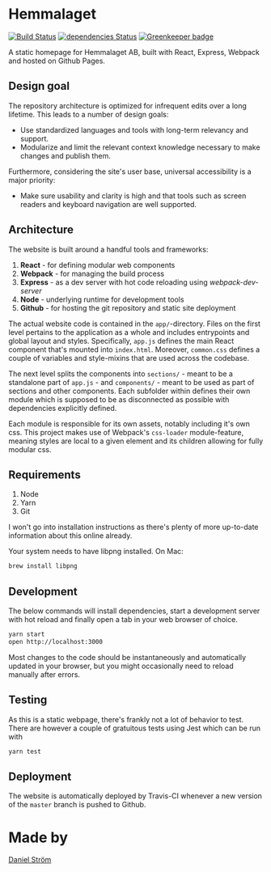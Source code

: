 # Hemmalaget

[![Build Status](https://travis-ci.org/Hemmalaget/hemmalaget.svg?branch=master)](https://travis-ci.org/Hemmalaget/hemmalaget)
[![dependencies Status](https://david-dm.org/hemmalaget/hemmalaget/status.svg)](https://david-dm.org/hemmalaget/hemmalaget)
[![Greenkeeper badge](https://badges.greenkeeper.io/Hemmalaget/hemmalaget.svg)](https://greenkeeper.io/)

A static homepage for Hemmalaget AB, built with React, Express, Webpack and hosted on Github Pages.

## Design goal

The repository architecture is optimized for infrequent edits over a long lifetime. This leads to a number of design goals:

* Use standardized languages and tools with long-term relevancy and support.
* Modularize and limit the relevant context knowledge necessary to make changes and publish them.

Furthermore, considering the site's user base, universal accessibility is a major priority:

* Make sure usability and clarity is high and that tools such as screen readers and keyboard navigation are well supported.

## Architecture

The website is built around a handful tools and frameworks:

1. **React** - for defining modular web components
2. **Webpack** - for managing the build process
3. **Express** - as a dev server with hot code reloading using _webpack-dev-server_
4. **Node** - underlying runtime for development tools
5. **Github** - for hosting the git repository and static site deployment

The actual website code is contained in the `app/`-directory. Files on the first level pertains to the application as a whole and includes entrypoints and global layout and styles. Specifically, `app.js` defines the main React component that's mounted into `index.html`. Moreover, `common.css` defines a couple of variables and style-mixins that are used across the codebase.

The next level splits the components into `sections/` - meant to be a standalone part of `app.js` - and `components/` - meant to be used as part of sections and other components. Each subfolder within defines their own module which is supposed to be as disconnected as possible with dependencies explicitly defined.

Each module is responsible for its own assets, notably including it's own css. This project makes use of Webpack's `css-loader` module-feature, meaning styles are local to a given element and its children allowing for fully modular css.

## Requirements

1. Node
2. Yarn
3. Git

I won't go into installation instructions as there's plenty of more up-to-date information about this online already.

Your system needs to have libpng installed. On Mac:

```bash
brew install libpng
```

## Development

The below commands will install dependencies, start a development server with hot reload and finally open a tab in your web browser of choice.

```bash
yarn start
open http://localhost:3000
```

Most changes to the code should be instantaneously and automatically updated in your browser, but you might occasionally need to reload manually after errors.

## Testing

As this is a static webpage, there's frankly not a lot of behavior to test. There are however a couple of gratuitous tests using Jest which can be run with

```bash
yarn test
```

## Deployment

The website is automatically deployed by Travis-CI whenever a new version of the `master` branch is pushed to Github.

# Made by

[Daniel Ström](https://www.linkedin.com/in/dnjstrom/)
